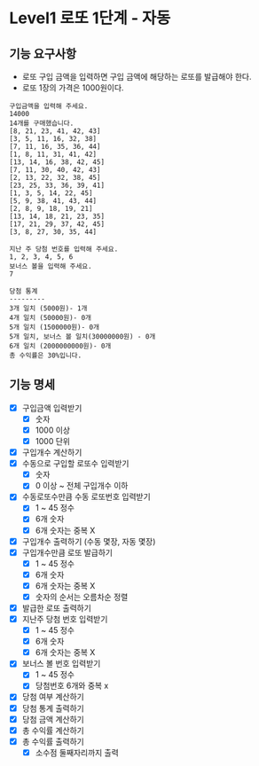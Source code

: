 # Level1 로또 1단계 - 자동

## 기능 요구사항
- 로또 구입 금액을 입력하면 구입 금액에 해당하는 로또를 발급해야 한다.
- 로또 1장의 가격은 1000원이다.
```
구입금액을 입력해 주세요.
14000
14개를 구매했습니다.
[8, 21, 23, 41, 42, 43]
[3, 5, 11, 16, 32, 38]
[7, 11, 16, 35, 36, 44]
[1, 8, 11, 31, 41, 42]
[13, 14, 16, 38, 42, 45]
[7, 11, 30, 40, 42, 43]
[2, 13, 22, 32, 38, 45]
[23, 25, 33, 36, 39, 41]
[1, 3, 5, 14, 22, 45]
[5, 9, 38, 41, 43, 44]
[2, 8, 9, 18, 19, 21]
[13, 14, 18, 21, 23, 35]
[17, 21, 29, 37, 42, 45]
[3, 8, 27, 30, 35, 44]

지난 주 당첨 번호를 입력해 주세요.
1, 2, 3, 4, 5, 6
보너스 볼을 입력해 주세요.
7

당첨 통계
---------
3개 일치 (5000원)- 1개
4개 일치 (50000원)- 0개
5개 일치 (1500000원)- 0개
5개 일치, 보너스 볼 일치(30000000원) - 0개
6개 일치 (2000000000원)- 0개
총 수익률은 30%입니다.
```

## 기능 명세
- [x] 구입금액 입력받기
  - [x] 숫자
  - [x] 1000 이상
  - [x] 1000 단위
- [x] 구입개수 계산하기
- [x] 수동으로 구입할 로또수 입력받기
  - [x] 숫자
  - [x] 0 이상 ~ 전체 구입개수 이하
- [x] 수동로또수만큼 수동 로또번호 입력받기
  - [x] 1 ~ 45 정수
  - [x] 6개 숫자
  - [x] 6개 숫자는 중복 X
- [x] 구입개수 출력하기 (수동 몇장, 자동 몇장)
- [x] 구입개수만큼 로또 발급하기
  - [x] 1 ~ 45 정수
  - [x] 6개 숫자
  - [x] 6개 숫자는 중복 X
  - [x] 숫자의 순서는 오름차순 정렬
- [x] 발급한 로또 출력하기
- [x] 지난주 당첨 번호 입력받기
  - [x] 1 ~ 45 정수
  - [x] 6개 숫자
  - [x] 6개 숫자는 중복 X
- [x] 보너스 볼 번호 입력받기
  - [x] 1 ~ 45 정수
  - [x] 당첨번호 6개와 중복 x
- [x] 당첨 여부 계산하기
- [x] 당첨 통계 출력하기
- [x] 당첨 금액 계산하기
- [x] 총 수익률 계산하기
- [x] 총 수익률 출력하기
  - [x] 소수점 둘째자리까지 출력